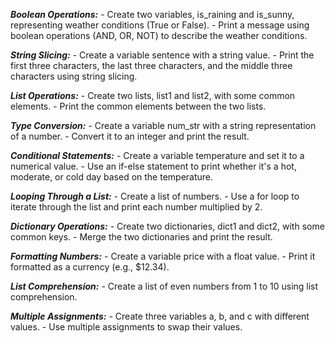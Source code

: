 ***Boolean Operations:***
    - Create two variables, is_raining and is_sunny, representing weather conditions (True or False). 
    - Print a message using boolean operations (AND, OR, NOT) to describe the weather conditions.

***String Slicing:***
    - Create a variable sentence with a string value. 
    - Print the first three characters, the last three characters, and the middle three characters using string slicing.

***List Operations:***
    - Create two lists, list1 and list2, with some common elements. 
    - Print the common elements between the two lists.

***Type Conversion:***
    - Create a variable num_str with a string representation of a number. 
    - Convert it to an integer and print the result.

***Conditional Statements:***
    - Create a variable temperature and set it to a numerical value. 
    - Use an if-else statement to print whether it's a hot, moderate, or cold day based on the temperature.

***Looping Through a List:***
    - Create a list of numbers. 
    - Use a for loop to iterate through the list and print each number multiplied by 2.

***Dictionary Operations:***
    - Create two dictionaries, dict1 and dict2, with some common keys. 
    - Merge the two dictionaries and print the result.

***Formatting Numbers:***
    - Create a variable price with a float value. 
    - Print it formatted as a currency (e.g., $12.34).

***List Comprehension:***
    - Create a list of even numbers from 1 to 10 using list comprehension.

***Multiple Assignments:***
    - Create three variables a, b, and c with different values. 
    - Use multiple assignments to swap their values.